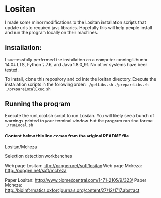# Lositan

I made some minor modifications to the Lositan installation scripts that update urls to required java libraries. Hopefully this will help people install and run the program locally on their machines.

## Installation:
I successfully performed the installation on a computer running Ubuntu 14.04 LTS, Python 2.7.6, and Java 1.8.0_91. No other systems have been tested.

To install, clone this repository and cd into the lositan directory. Execute the installation scripts in the following order:
`./getLibs.sh`
`./prepareLibs.sh`
`./prepareLocalExec.sh`

## Running the program
Execute the runLocal.sh script to run Lositan. You will likely see a bunch of warnings printed to your terminal window, but the program ran fine for me.
`./runLocal.sh`

#### Content below this line comes from the original README file.
Lositan/Mcheza

Selection detection workbenches

Web page Lositan: http://popgen.net/soft/lositan
Web page Mcheza: http://popgen.net/soft/mcheza

Paper Lositan: http://www.biomedcentral.com/1471-2105/9/323/
Paper Mcheza: http://bioinformatics.oxfordjournals.org/content/27/12/1717.abstract
